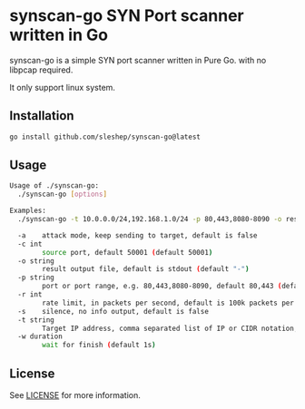# synscan-go SYN Port scanner written in Go

synscan-go is a simple SYN port scanner written in Pure Go. with no libpcap required.

It only support linux system.

## Installation

```bash
go install github.com/sleshep/synscan-go@latest
```

## Usage

```bash
Usage of ./synscan-go:
  ./synscan-go [options]

Examples:
  ./synscan-go -t 10.0.0.0/24,192.168.1.0/24 -p 80,443,8080-8090 -o result.txt

  -a    attack mode, keep sending to target, default is false
  -c int
        source port, default 50001 (default 50001)
  -o string
        result output file, default is stdout (default "-")
  -p string
        port or port range, e.g. 80,443,8080-8090, default 80,443 (default "80,443")
  -r int
        rate limit, in packets per second, default is 100k packets per second (default 100000)
  -s    silence, no info output, default is false
  -t string
        Target IP address, comma separated list of IP or CIDR notation, e.g. 192.168.1.0/24,10.0.0.0/24, default is 192.168.0.0/24 (default "192.168.0.0/24")
  -w duration
        wait for finish (default 1s)
```

## License

See [LICENSE](LICENSE) for more information.
